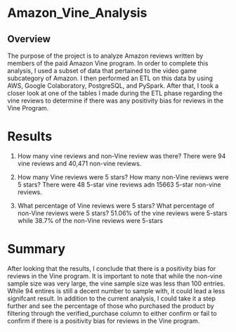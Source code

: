 # Amazon_Vine_Analysis

## Overview
The purpose of the project is to analyze Amazon reviews written by members of the paid Amazon Vine program. In order to complete this analysis, I used a subset of data that pertained to the video game subcategory of Amazon. I then performed an ETL on this data by using AWS, Google Colaboratory, PostgreSQL, and PySpark. After that, I took a closer look at one of the tables I made during the ETL phase regarding the vine reviews to determine if there was any positivity bias for reviews in the Vine Program.

# Results
1) How many vine reviews and non-Vine review was there?
    There were 94 vine reviews and 40,471 non-vine reviews.
2) How many Vine reviews were 5 stars? How many non-Vine reviews were 5 stars?
    There were 48 5-star vine reviews adn 15663 5-star non-vine reviews.

3) What percentage of Vine reviews were 5 stars? What percentage of non-Vine reviews    were 5 stars?
    51.06% of the vine reviews were 5-stars while 38.7% of the non-Vine reviews were 5-stars

# Summary
After looking that the results, I  conclude that there is a positivity bias for reviews in the Vine program. It is important to note that while the non-vine sample size was very large, the vine sample size was less than 100 entries. While 94 entires is still a decent number to sample with, it could lead a less signifcant result. In addition to the current analysis, I could take it a step further and see the percentage of those who purchased the product by filtering through the verified_purchase column to either confirm or fail to confirm if there is a positivity bias for reviews in the Vine program.

